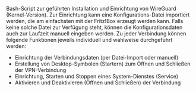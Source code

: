 Bash-Script zur geführten Installation und Einrichtung von WireGuard (Kernel-Version).
Zur Einrichtung kann eine Konfigurations-Datei importiert werden, die am einfachsten mit der Fritz!Box erzeugt werden kann.
Falls keine solche Datei zur Verfügung steht, können die Konfigurationsdaten auch zur Laufzeit manuell eingeben werden.
Zu jeder Verbindung können folgende Funktionen jeweils individuell und wahlweise durchgeführt werden:
- Einrichtung der Verbindungsdaten (per Datei-Import oder manuell)
- Erstellung von Desktop-Symbolen (Startern) zum Öffnen und Schließen der VPN-Verbindung
- Einrichtung, Starten und Stoppen eines System-Dienstes (Service)
- Aktivieren und Deaktivieren (Öffnen und Schließen) der Verbindung
